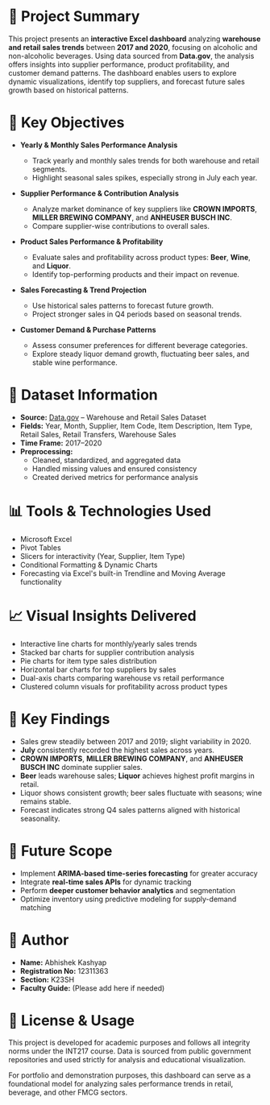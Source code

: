 # 📘 Project Summary
This project presents an **interactive Excel dashboard** analyzing **warehouse and retail sales trends** between **2017 and 2020**, focusing on alcoholic and non-alcoholic beverages. Using data sourced from **Data.gov**, the analysis offers insights into supplier performance, product profitability, and customer demand patterns. The dashboard enables users to explore dynamic visualizations, identify top suppliers, and forecast future sales growth based on historical patterns.

# 🎯 Key Objectives

- **Yearly & Monthly Sales Performance Analysis**  
  - Track yearly and monthly sales trends for both warehouse and retail segments.  
  - Highlight seasonal sales spikes, especially strong in July each year.

- **Supplier Performance & Contribution Analysis**  
  - Analyze market dominance of key suppliers like **CROWN IMPORTS**, **MILLER BREWING COMPANY**, and **ANHEUSER BUSCH INC**.  
  - Compare supplier-wise contributions to overall sales.

- **Product Sales Performance & Profitability**  
  - Evaluate sales and profitability across product types: **Beer**, **Wine**, and **Liquor**.  
  - Identify top-performing products and their impact on revenue.

- **Sales Forecasting & Trend Projection**  
  - Use historical sales patterns to forecast future growth.  
  - Project stronger sales in Q4 periods based on seasonal trends.

- **Customer Demand & Purchase Patterns**  
  - Assess consumer preferences for different beverage categories.  
  - Explore steady liquor demand growth, fluctuating beer sales, and stable wine performance.

# 🧠 Dataset Information

- **Source:** [Data.gov](https://data.gov) – Warehouse and Retail Sales Dataset  
- **Fields:** Year, Month, Supplier, Item Code, Item Description, Item Type, Retail Sales, Retail Transfers, Warehouse Sales  
- **Time Frame:** 2017–2020  
- **Preprocessing:**
  - Cleaned, standardized, and aggregated data
  - Handled missing values and ensured consistency
  - Created derived metrics for performance analysis

# 📊 Tools & Technologies Used

- Microsoft Excel
- Pivot Tables
- Slicers for interactivity (Year, Supplier, Item Type)
- Conditional Formatting & Dynamic Charts
- Forecasting via Excel's built-in Trendline and Moving Average functionality

# 📈 Visual Insights Delivered

- Interactive line charts for monthly/yearly sales trends
- Stacked bar charts for supplier contribution analysis
- Pie charts for item type sales distribution
- Horizontal bar charts for top suppliers by sales
- Dual-axis charts comparing warehouse vs retail performance
- Clustered column visuals for profitability across product types

# 🔮 Key Findings

- Sales grew steadily between 2017 and 2019; slight variability in 2020.
- **July** consistently recorded the highest sales across years.
- **CROWN IMPORTS**, **MILLER BREWING COMPANY**, and **ANHEUSER BUSCH INC** dominate supplier sales.
- **Beer** leads warehouse sales; **Liquor** achieves highest profit margins in retail.
- Liquor shows consistent growth; beer sales fluctuate with seasons; wine remains stable.
- Forecast indicates strong Q4 sales patterns aligned with historical seasonality.


# 🧭 Future Scope

- Implement **ARIMA-based time-series forecasting** for greater accuracy
- Integrate **real-time sales APIs** for dynamic tracking
- Perform **deeper customer behavior analytics** and segmentation
- Optimize inventory using predictive modeling for supply-demand matching

# 👤 Author

- **Name:** Abhishek Kashyap  
- **Registration No:** 12311363  
- **Section:** K23SH  
- **Faculty Guide:** (Please add here if needed)

# 📎 License & Usage

This project is developed for academic purposes and follows all integrity norms under the INT217 course. Data is sourced from public government repositories and used strictly for analysis and educational visualization.

For portfolio and demonstration purposes, this dashboard can serve as a foundational model for analyzing sales performance trends in retail, beverage, and other FMCG sectors.
